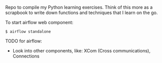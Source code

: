 Repo to compile my Python learning exercises. Think of this more as a scrapbook to write down functions and techniques
that I learn on the go.

To start airflow web component:
```
$ airflow standalone
```

TODO for airflow:
- Look into other components, like: XCom (Cross communications), Connections